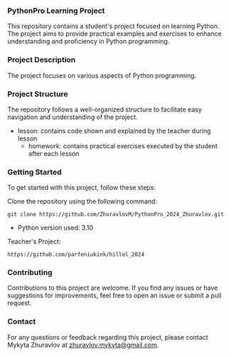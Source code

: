 ### PythonPro Learning Project

This repository contains a student's project focused on learning Python. The project aims to provide practical examples and exercises to enhance understanding and proficiency in Python programming.

### Project Description

The project focuses on various aspects of Python programming.

### Project Structure

The repository follows a well-organized structure to facilitate easy navigation and understanding of the project.
- lesson: contains code shown and explained by the teacher during lesson
  - homework: contains practical exercises executed by the student after each lesson

### Getting Started

To get started with this project, follow these steps:

Clone the repository using the following command:

`git clone https://github.com/ZhuravlovM/PythonPro_2024_Zhuravlov.git`

- Python version used: 3.10

Teacher's Project:

`https://github.com/parfeniukink/hillel_2024`

### Contributing

Contributions to this project are welcome. If you find any issues or have suggestions for improvements, feel free to open an issue or submit a pull request.

### Contact

For any questions or feedback regarding this project, please contact Mykyta Zhuravlov at zhuravlov.mykyta@gmail.com.
